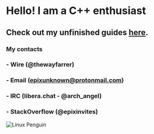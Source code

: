 # Hello! I am a C++ enthusiast

## Check out my unfinished guides [here](https://epixinvites.github.io).

### My contacts
### - Wire (@thewayfarrer)
### - Email (epixunknown@protonmail.com)
### - IRC (libera.chat - @arch_angel)
### - StackOverflow (@epixinvites)

![Linux Penguin](1626796240751.png)
